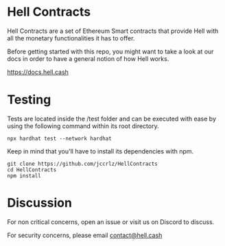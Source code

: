 # Hell Contracts

Hell Contracts are a set of Ethereum Smart contracts that provide Hell with all the monetary functionalities it has to offer.

Before getting started with this repo, you might want to take a look at our docs in order to have a general notion of how Hell works.

https://docs.hell.cash

# Testing

Tests are located inside the /test folder and can be executed with ease by using the following command within its root directory. 

```
npx hardhat test --network hardhat
```

Keep in mind that you'll have to install its dependencies with npm.

```
git clone https://github.com/jccrlz/HellContracts
cd HellContracts
npm install
```

# Discussion

For non critical concerns, open an issue or visit us on Discord to discuss.

For security concerns, please email contact@hell.cash
